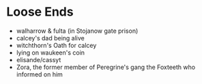 # Loose Ends

- walharrow & fulta (in Stojanow gate prison)
- calcey's dad being alive
- witchthorn's Oath for calcey
- lying on waukeen's coin
- elisande/cassyt
- Zora, the former member of Peregrine's gang the Foxteeth who informed on him
